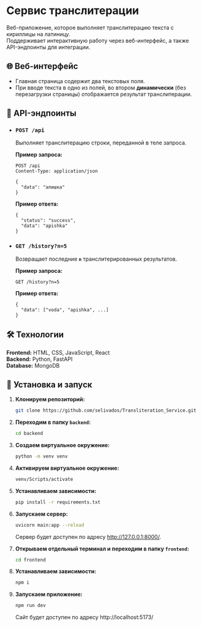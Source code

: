 # Сервис транслитерации

Веб-приложение, которое выполняет транслитерацию текста с кириллицы на латиницу.  
Поддерживает интерактивную работу через веб-интерфейс, а также API-эндпоинты для интеграции.

## 🌐 Веб-интерфейс

- Главная страница содержит два текстовых поля.
- При вводе текста в одно из полей, во втором **динамически** (без перезагрузки страницы) отображается результат транслитерации.

## 🎯 API-эндпоинты

- ### `POST /api`
  
  Выполняет транслитерацию строки, переданной в теле запроса.
  
  **Пример запроса:**
  
  ```
  POST /api
  Content-Type: application/json
  
  {
    "data": "апишка"
  }
  ```
  
  **Пример ответа:**
  
  ```
  {
    "status": "success",
    "data": "apishka"
  }
  ```
  
- ### `GET /history?n=5`
  
  Возвращает последние **`n`** транслитерированных результатов.
  
  **Пример запроса:**
  
  ```
  GET /history?n=5
  ```
  
  **Пример ответа:**
  
  ```
  {
    "data": ["voda", "apishka", ...]
  }
  ```
  
## 🛠️ Технологии

**Frontend:** HTML, CSS, JavaScript, React  
**Backend:** Python, FastAPI  
**Database:** MongoDB

## 🚀 Установка и запуск

1. **Клонируем репозиторий:**
   
   ```bash
   git clone https://github.com/selivados/Transliteration_Service.git
   ```
   
2. **Переходим в папку `backend`:**
   
   ```bash
   cd backend
   ```
   
3. **Создаем виртуальное окружение:**
   
   ```bash
   python -m venv venv
   ```
   
4. **Активируем виртуальное окружение:**
   
   ```bash
   venv/Scripts/activate
   ```
   
5. **Устанавливаем зависимости:**
   
   ```bash
   pip install -r requirements.txt
   ```
   
6. **Запускаем сервер:**
   
   ```bash
   uvicorn main:app --reload
   ```
   
   Сервер будет доступен по адресу http://127.0.0.1:8000/.
   
7. **Открываем отдельный терминал и переходим в папку `frontend`:**
   
   ```bash
   cd frontend
   ```
   
8. **Устанавливаем зависимости:**
   
   ```bash
   npm i
   ```
   
9. **Запускаем приложение:**
   
   ```bash
   npm run dev
   ```
   
   Сайт будет доступен по адресу http://localhost:5173/
